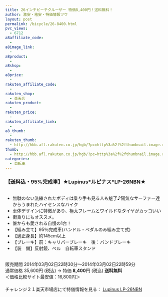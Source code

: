 ```yaml
---
title: 26インチビーチクルーザー 特価8,400円！送料無料！
author: 激安・格安・特価情報ツウ
layout: post
permalink: /bicycle/26-8400.html
pvc_views:
  - 6712
a8affiliate_code:
  - 
a8image_link:
  - 
a8product:
  - 
a8shop:
  - 
a8price:
  - 
rakuten_affiliate_code:
  - 
rakuten_shop:
  - 楽天店
rakuten_product:
  - 
rakuten_price:
  - 
rakuten_affiliate_link:
  - 
a8_thumb:
  - 
rakuten_thumb:
  - http://hbb.afl.rakuten.co.jp/hgb/?pc=http%3a%2f%2fthumbnail.image.rakuten.co.jp%2f%400_mall%2flogitec%2fcabinet%2f2%2fimg60183663.jpg%3f_ex%3d128x128
thumb:
  - http://hbb.afl.rakuten.co.jp/hgb/?pc=http%3a%2f%2fthumbnail.image.rakuten.co.jp%2f%400_mall%2flogitec%2fcabinet%2f2%2fimg60183663.jpg%3f_ex%3d128x128
categories:
  - 自転車
---
```

### 【送料込・95%完成車】★Lupinus\*ルピナス\*LP-26NBN★

<div class="img-bg2 img_L">
  <a href="http://hb.afl.rakuten.co.jp/hgc/126a6f28.7f3c229c.126a6f29.02e8e3c9/?pc=http%3a%2f%2fitem.rakuten.co.jp%2fauc-two-one%2flp-26bc-sp%2f%3fscid%3daf_link_img&m=http%3a%2f%2fm.rakuten.co.jp%2fauc-two-one%2fi%2f10043449%2f" target="_blank"><img src="http://hbb.afl.rakuten.co.jp/hgb/?pc=http%3a%2f%2fthumbnail.image.rakuten.co.jp%2f%400_mall%2fauc-two-one%2fcabinet%2f01913078%2f02086555%2fimg66782385.jpg%3f_ex%3d128x128&m=http%3a%2f%2fthumbnail.image.rakuten.co.jp%2f%400_mall%2fauc-two-one%2fcabinet%2f01913078%2f02086555%2fimg66782385.jpg" border="0" title="" alt="" /></a>
</div>

<!--more-->

  * 無駄のない洗練されたボディは乗り手も見る人も魅了♪陽気なサーファー達からうまれたハイセンスなバイク
  * 車体デザインに特徴があり、極太フレームとワイルドなタイヤがカッコいい
  * 街乗りにもオススメ。
  * 誰からも愛される自慢の1台！ 
  * 【組み立て】95％完成車(ハンドル・ペダルのみ組み立て式)
  * 【適正身長】約145cm以上
  * 【ブレーキ】前：キャリパーブレーキ　後：バンドブレーキ
  * 【装　備】反射鏡、ベル　自転車スタンド

<br clear="all" />販売期間 2014年03月02日22時30分～2014年03月02日22時59分  
通常価格 35,600円 (税込) → 特価 <span class="tokka-price"><strong>8,400</strong></span>円 (税込) **送料無料**  
＜価格比較サイト最安値：16,800円＞  
　　  
チャレンジ２１楽天市場店にて特価情報を見る： <a href="http://hb.afl.rakuten.co.jp/hgc/126a6f28.7f3c229c.126a6f29.02e8e3c9/?pc=http%3a%2f%2fitem.rakuten.co.jp%2fauc-two-one%2flp-26bc-sp%2f%3fscid%3daf_link_img&m=http%3a%2f%2fm.rakuten.co.jp%2fauc-two-one%2fi%2f10043449%2f" target="_blank"><span class="fs150p">Lupinus LP-26NBN</span></a>
